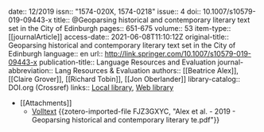 date:: 12/2019
issn:: "1574-020X, 1574-0218"
issue:: 4
doi:: 10.1007/s10579-019-09443-x
title:: @Geoparsing historical and contemporary literary text set in the City of Edinburgh
pages:: 651-675
volume:: 53
item-type:: [[journalArticle]]
access-date:: 2021-06-08T11:10:12Z
original-title:: Geoparsing historical and contemporary literary text set in the City of Edinburgh
language:: en
url:: http://link.springer.com/10.1007/s10579-019-09443-x
publication-title:: Language Resources and Evaluation
journal-abbreviation:: Lang Resources & Evaluation
authors:: [[Beatrice Alex]], [[Claire Grover]], [[Richard Tobin]], [[Jon Oberlander]]
library-catalog:: DOI.org (Crossref)
links:: [Local library](zotero://select/groups/2386895/items/EYDVUVPV), [Web library](https://www.zotero.org/groups/2386895/items/EYDVUVPV)

- [[Attachments]]
	- [Volltext](https://link.springer.com/content/pdf/10.1007/s10579-019-09443-x.pdf) {{zotero-imported-file FJZ3GXYC, "Alex et al. - 2019 - Geoparsing historical and contemporary literary te.pdf"}}